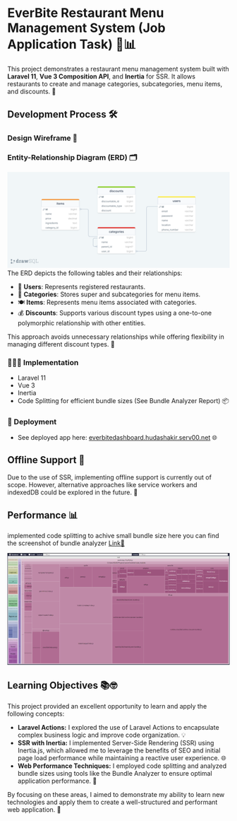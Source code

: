 # EverBite Restaurant Menu Management System (Job Application Task) 🍔📊

This project demonstrates a restaurant menu management system built with **Laravel 11**, **Vue 3 Composition API**, and **Inertia** for SSR. It allows restaurants to create and manage categories, subcategories, menu items, and discounts. 🚀


## Development Process 🛠️

### Design Wireframe 📐
### Entity-Relationship Diagram (ERD) 🗂️
![ERD](docs/erd.png "ERD")
The ERD depicts the following tables and their relationships:
- 👥 **Users**: Represents registered restaurants. 
- 🍔 **Categories**: Stores super and subcategories for menu items.
- 🍽️ **Items**: Represents menu items associated with categories. 
- 💰 **Discounts**: Supports various discount types using a one-to-one polymorphic relationship with other entities. 

This approach avoids unnecessary relationships while offering flexibility in managing different discount types. 🔄

### 👩🏻‍💻 Implementation 
- Laravel 11
- Vue 3
- Inertia
- Code Splitting for efficient bundle sizes (See Bundle Analyzer Report) 📦

### 🚀 Deployment 

- See deployed app here: [everbitedashboard.hudashakir.serv00.net](everbitedashboard.hudashakir.serv00.net) 🌐

## Offline Support 📴 

Due to the use of SSR, implementing offline support is currently out of scope. However, alternative approaches like service workers and indexedDB could be explored in the future. 🔮

## Performance 📊
implemented code splitting to achive small bundle size
here you can find the screenshot of bundle analyzer [Link🔗 ](/docs/stats.html)

![Bundle Analyzer Screenshot](docs/bundle_analyzer.png)


## Learning Objectives 📚🤓
This project provided an excellent opportunity to learn and apply the following concepts:
- **Laravel Actions:** I explored the use of Laravel Actions to encapsulate complex business logic and improve code organization.  💡
- **SSR with Inertia:** I implemented Server-Side Rendering (SSR) using Inertia.js, which allowed me to leverage the benefits of SEO and initial page load performance while maintaining a reactive user experience. 🌐
- **Web Performance Techniques:** I employed code splitting and analyzed bundle sizes using tools like the Bundle Analyzer to ensure optimal application performance. 🚀

By focusing on these areas, I aimed to demonstrate my ability to learn new technologies and apply them to create a well-structured and performant web application. 🌟
